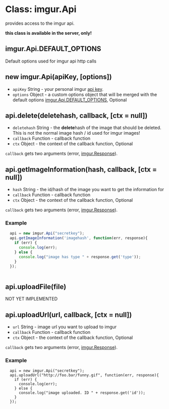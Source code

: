 # Class: imgur.Api

provides access to the imgur api.

**this class is available in the server, only!**

## imgur.Api.DEFAULT_OPTIONS
Default options used for imgur api http calls

## new imgur.Api(apiKey, [options])

* `apiKey` String - your personal imgur [api key](http://api.imgur.com/oauth2/addclient).
* `options` Object - a custom options object that will be merged with the default options 
[imgur.Api.DEFAULT_OPTIONS](#imgur.Api.DEFAULT_OPTIONS), Optional

## api.delete(deletehash, callback, [ctx = null])

* `deletehash` String - the **delete**hash of the image that should be deleted. This is not the normal image hash / 
id used for imgur images!
* `callback` Function - callback function
* `ctx` Object - the context of the callback function, Optional

`callback` gets two arguments (error, [imgur.Response](Response.html)). 

## api.getImageInformation(hash, callback, [ctx = null])

* `hash` String - the id/hash of the image you want to get the information for
* `callback` Function - callback function
* `ctx` Object - the context of the callback function, Optional

`callback` gets two arguments (error, [imgur.Response](Response.html)). 


### Example

```js
  api = new imgur.Api("secretkey");
  api.getImageInformation('imagehash', function(err, response){
    if (err) {
      console.log(err);
    } else {
      console.log("image has type " + response.get('type'));
    }
  });
    
```


## api.uploadFile(file)

NOT YET IMPLEMENTED

## api.uploadUrl(url, callback, [ctx = null])

* `url` String - image url you want to upload to imgur
* `callback` Function - callback function
* `ctx` Object - the context of the callback function, Optional

`callback` gets two arguments (error, [imgur.Response](Response.html)). 

### Example


      api = new imgur.Api("secretkey");
      api.uploadUrl("http://foo.bar/funny.gif", function(err, response){
        if (err) {
          console.log(err);
        } else {
          console.log("image uploaded. ID " + response.get('id'));
        }
      });


